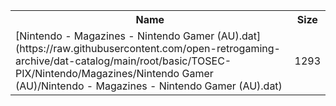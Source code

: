 <table>
<tr><th>Name</th><th>Size</th></tr>
<tr><td>[Nintendo - Magazines - Nintendo Gamer (AU).dat](https://raw.githubusercontent.com/open-retrogaming-archive/dat-catalog/main/root/basic/TOSEC-PIX/Nintendo/Magazines/Nintendo Gamer (AU)/Nintendo - Magazines - Nintendo Gamer (AU).dat)</td><td>1293</td></tr>
</table>
